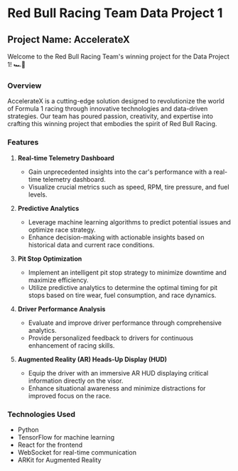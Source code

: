 # Red Bull Racing Team Data Project 1

## Project Name: AccelerateX

Welcome to the Red Bull Racing Team's winning project for the Data Project 1! 🏎️🚀

### Overview

AccelerateX is a cutting-edge solution designed to revolutionize the world of Formula 1 racing through innovative technologies and data-driven strategies. Our team has poured passion, creativity, and expertise into crafting this winning project that embodies the spirit of Red Bull Racing.

### Features

1. **Real-time Telemetry Dashboard**
   - Gain unprecedented insights into the car's performance with a real-time telemetry dashboard.
   - Visualize crucial metrics such as speed, RPM, tire pressure, and fuel levels.

2. **Predictive Analytics**
   - Leverage machine learning algorithms to predict potential issues and optimize race strategy.
   - Enhance decision-making with actionable insights based on historical data and current race conditions.

3. **Pit Stop Optimization**
   - Implement an intelligent pit stop strategy to minimize downtime and maximize efficiency.
   - Utilize predictive analytics to determine the optimal timing for pit stops based on tire wear, fuel consumption, and race dynamics.

4. **Driver Performance Analysis**
   - Evaluate and improve driver performance through comprehensive analytics.
   - Provide personalized feedback to drivers for continuous enhancement of racing skills.

5. **Augmented Reality (AR) Heads-Up Display (HUD)**
   - Equip the driver with an immersive AR HUD displaying critical information directly on the visor.
   - Enhance situational awareness and minimize distractions for improved focus on the race.

### Technologies Used

- Python
- TensorFlow for machine learning
- React for the frontend
- WebSocket for real-time communication
- ARKit for Augmented Reality

